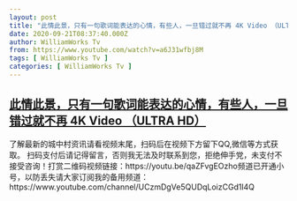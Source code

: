 ```yaml
---
layout: post
title: "此情此景，只有一句歌词能表达的心情，有些人，一旦错过就不再 4K Video （ULTRA HD）"
date: 2020-09-21T08:37:40.000Z
author: WilliamWorks Tv
from: https://www.youtube.com/watch?v=a6J31wfbj8M
tags: [ WilliamWorks Tv ]
categories: [ WilliamWorks Tv ]
---
```

<!--1600677460000-->
[此情此景，只有一句歌词能表达的心情，有些人，一旦错过就不再 4K Video （ULTRA HD）](https://www.youtube.com/watch?v=a6J31wfbj8M)
------

<div>
了解最新的城中村资讯请看视频末尾，扫码后在视频下方留下QQ,微信等方式获取。 扫码支付后请记得留言，否则我无法及时联系到您，拒绝伸手党，未支付不接受咨询！打赏二维码视频链接：https://youtu.be/qaZFvgEOzho频道已开通小号，以防丢失请大家订阅我的备用频道：https://www.youtube.com/channel/UCzmDgVe5QUDqLoizCGd1l4Q
</div>
